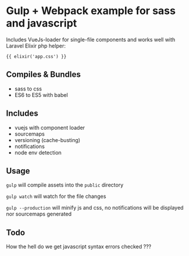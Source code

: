 # Gulp + Webpack example for sass and javascript

Includes VueJs-loader for single-file components and works well with Laravel Elixir php helper: 

`{{ elixir('app.css') }}`

## Compiles & Bundles

- sass to css
- ES6 to ES5 with babel

## Includes

- vuejs with component loader
- sourcemaps
- versioning (cache-busting)
- notifications
- node env detection

## Usage

`gulp` will compile assets into the `public` directory

`gulp watch` will watch for the file changes

`gulp --production` will minify js and css, no notifications will be displayed nor sourcemaps generated

## Todo

How the hell do we get javascript syntax errors checked ???